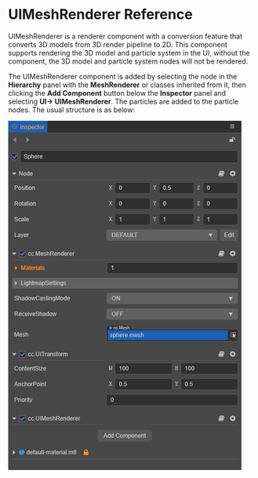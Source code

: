 # UIMeshRenderer Reference

UIMeshRenderer is a renderer component with a conversion feature that converts 3D models from 3D render pipeline to 2D. This component supports rendering the 3D model and particle system in the UI, without the component, the 3D model and particle system nodes will not be rendered.

The UIMeshRenderer component is added by selecting the node in the __Hierarchy__ panel with the __MeshRenderer__ or classes inherited from it, then clicking the __Add Component__ button below the __Inspector__ panel and selecting __UI-> UIMeshRenderer__. The particles are added to the particle nodes. The usual structure is as below:

![ui-model-hierachy](uimodel/ui-model-hierarchy.png)
